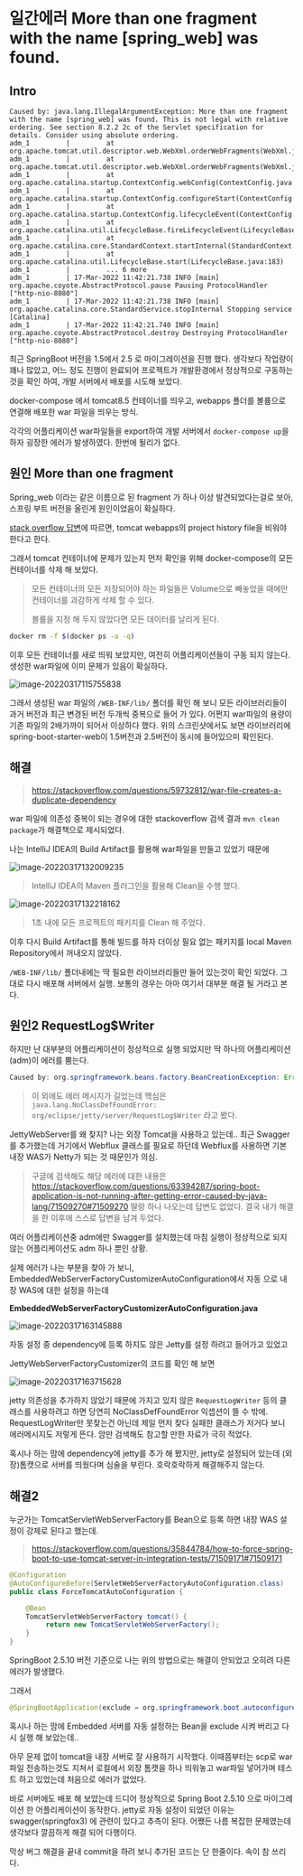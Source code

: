 # 일간에러 More than one fragment with the name [spring_web] was found.

## Intro

```
Caused by: java.lang.IllegalArgumentException: More than one fragment with the name [spring_web] was found. This is not legal with relative ordering. See section 8.2.2 2c of the Servlet specification for details. Consider using absolute ordering.
adm_1         | 		at org.apache.tomcat.util.descriptor.web.WebXml.orderWebFragments(WebXml.java:2205)
adm_1         | 		at org.apache.tomcat.util.descriptor.web.WebXml.orderWebFragments(WebXml.java:2164)
adm_1         | 		at org.apache.catalina.startup.ContextConfig.webConfig(ContextConfig.java:1083)
adm_1         | 		at org.apache.catalina.startup.ContextConfig.configureStart(ContextConfig.java:779)
adm_1         | 		at org.apache.catalina.startup.ContextConfig.lifecycleEvent(ContextConfig.java:299)
adm_1         | 		at org.apache.catalina.util.LifecycleBase.fireLifecycleEvent(LifecycleBase.java:123)
adm_1         | 		at org.apache.catalina.core.StandardContext.startInternal(StandardContext.java:5130)
adm_1         | 		at org.apache.catalina.util.LifecycleBase.start(LifecycleBase.java:183)
adm_1         | 		... 6 more
adm_1         | 17-Mar-2022 11:42:21.738 INFO [main] org.apache.coyote.AbstractProtocol.pause Pausing ProtocolHandler ["http-nio-8080"]
adm_1         | 17-Mar-2022 11:42:21.738 INFO [main] org.apache.catalina.core.StandardService.stopInternal Stopping service [Catalina]
adm_1         | 17-Mar-2022 11:42:21.740 INFO [main] org.apache.coyote.AbstractProtocol.destroy Destroying ProtocolHandler ["http-nio-8080"]
```

최근 SpringBoot 버전을 1.5에서 2.5 로 마이그레이션을 진행 했다. 생각보다 작업량이 꽤나 많았고, 어느 정도 진행이 완료되어 프로젝트가 개발환경에서 정상적으로 구동하는 것을 확인 하여, 개발 서버에서 배포를 시도해 보았다.

docker-compose 에서 tomcat8.5 컨테이너를 띄우고, webapps 폴더를 볼륨으로 연결해 배포한 war 파일을 띄우는 방식.

각각의 어플리케이션 war파일들을 export하여 개발 서버에서 `docker-compose up`을 하자 굉장한 에러가 발생하였다. 한번에 될리가 없다.

## 원인 More than one fragment

Spring_web 이라는 같은 이름으로 된 fragment 가 하나 이상 발견되었다는걸로 보아, 스프링 부트 버전을 올린게 원인이었음이 확실하다.

[stack overflow 답변](https://stackoverflow.com/questions/54290263/more-than-one-fragment-with-the-name-spring-web-was-found-this-is-not-legal-w)에 따르면, tomcat webapps의 project history file을 비워야 한다고 한다. 

그래서 tomcat 컨테이너에 문제가 있는지 먼저 확인을 위해 docker-compose의 모든 컨테이너를 삭제 해 보았다. 

> 모든 컨테이너의 모든 저장되어야 하는 파일들은 Volume으로 빼놓았을 때에만 컨테이너를 과감하게 삭제 할 수 있다. 
>
> 볼륨을 지정 해 두지 않았다면 모든 데이터를 날리게 된다.

```bash
docker rm -f $(docker ps -a -q)
```

이후 모든 컨테이너를 새로 띄워 보았지만, 여전히 어플리케이션들이 구동 되지 않는다. 생성한 war파일에 이미 문제가 있음이 확실하다.

![image-20220317115755838](https://raw.githubusercontent.com/Shane-Park/mdblog/main/devlife/todayError/20220317.assets/image-20220317115755838.png)

그래서 생성된 war 파일의 `/WEB-INF/lib/` 폴더를 확인 해 보니 모든 라이브러리들이 과거 버전과 최근 변경된 버전 두개씩 중복으로 들어 가 있다. 어쩐지 war파일의 용량이 기존 파일의 2배가까이 되어서 이상하다 했다. 위의 스크린샷에서도 보면 라이브러리에 spring-boot-starter-web이 1.5버전과 2.5버전이 동시에 들어있으미 확인된다.

## 해결

> https://stackoverflow.com/questions/59732812/war-file-creates-a-duplicate-dependency

war 파일에 의존성 중복이 되는 경우에 대한 stackoverflow 검색 결과 `mvn clean package`가 해결책으로 제시되었다.

나는 IntelliJ IDEA의 Build Artifact를 활용해 war파일을 만들고 있었기 때문에

![image-20220317132009235](https://raw.githubusercontent.com/Shane-Park/mdblog/main/devlife/todayError/20220317.assets/image-20220317132009235.png)

>  IntelliJ IDEA의 Maven 플러그인을 활용해 Clean을 수행 했다.

![image-20220317132218162](https://raw.githubusercontent.com/Shane-Park/mdblog/main/devlife/todayError/20220317.assets/image-20220317132218162.png)

> 1초 내에 모든 프로젝트의 패키지를 Clean 해 주었다.

이후 다시 Build Artifact를 통해 빌드를 하자 더이상 필요 없는 패키지를 local Maven Repository에서 꺼내오지 않았다.

 `/WEB-INF/lib/` 폴더내에는 딱 필요한 라이브러리들만 들어 있는것이 확인 되었다. 그대로 다시 배포해 서버에서 실행. 보통의 경우는 아마 여기서 대부분 해결 될 거라고 본다.

## 원인2 RequestLog$Writer

하지만 난 대부분의 어플리케이션이 정상적으로 실행 되었지만 딱 하나의 어플리케이션(adm)이 에러를 뿜는다.

```java
Caused by: org.springframework.beans.factory.BeanCreationException: Error creating bean with name 'tomcatServletWebServerFactory' defined in class path resource [org/springframework/boot/autoconfigure/web/servlet/ServletWebServerFactoryConfiguration$EmbeddedTomcat.class]: Initialization of bean failed; nested exception is org.springframework.beans.factory.BeanCreationException: Error creating bean with name 'jettyWebServerFactoryCustomizer' defined in class path resource [org/springframework/boot/autoconfigure/web/embedded/EmbeddedWebServerFactoryCustomizerAutoConfiguration$JettyWebServerFactoryCustomizerConfiguration.class]: Bean instantiation via factory method failed; nested exception is org.springframework.beans.BeanInstantiationException: Failed to instantiate [org.springframework.boot.autoconfigure.web.embedded.JettyWebServerFactoryCustomizer]: Factory method 'jettyWebServerFactoryCustomizer' threw exception; nested exception is java.lang.NoClassDefFoundError: org/eclipse/jetty/server/RequestLog$Writer
```

> 이 외에도 에러 메시지가 길었는데 핵심은 `java.lang.NoClassDefFoundError: org/eclipse/jetty/server/RequestLog$Writer` 라고 봤다.

JettyWebServer를 왜 찾지? 나는 외장 Tomcat을 사용하고 있는데.. 최근 Swagger를 추가했는데 거기에서 Webflux 클래스를 필요로 하던데 Webflux를 사용하면 기본 내장 WAS가 Netty가 되는 것 때문인가 의심.

> 구글에 검색해도 해당 에러에 대한 내용은 https://stackoverflow.com/questions/63394287/spring-boot-application-is-not-running-after-getting-error-caused-by-java-lang/71509270#71509270 딸랑 하나 나오는데 답변도 없었다. 결국 내가 해결을 한 이후에 스스로 답변을 남겨 두었다.

여러 어플리케이션중 adm에만 Swagger를 설치했는데 마침 실행이 정상적으로 되지 않는 어플리케이션도 adm 하나 뿐인 상황.

실제 에러가 나는 부분을 찾아 가 보니, EmbeddedWebServerFactoryCustomizerAutoConfiguration에서 자동 으로 내장 WAS에 대한 설정을 하는데 

**EmbeddedWebServerFactoryCustomizerAutoConfiguration.java**

![image-20220317163145888](https://raw.githubusercontent.com/Shane-Park/mdblog/main/devlife/todayError/20220317.assets/image-20220317163145888.png)

자동 설정 중 dependency에 등록 하지도 않은 Jetty를 설정 하려고 들어가고 있었고

JettyWebServerFactoryCustomizer의 코드를 확인 해 보면

![image-20220317163715628](https://raw.githubusercontent.com/Shane-Park/mdblog/main/devlife/todayError/20220317.assets/image-20220317163715628.png)

jetty 의존성을 추가하지 않았기 때문에 가지고 있지 않은 `RequestLogWriter` 등의 클래스를 사용하려고 하면 당연히 NoClassDefFoundError 익셉션이 뜰 수 밖에.  RequestLogWriter만 못찾는건 아닌데 제일 먼저 찾다 실패한 클래스가 저거다 보니 에러메시지도 저렇게 뜬다. 암만 검색해도 참고할 만한 자료가 극히 적었다.

혹시나 하는 맘에 dependency에 jetty를 추가 해 봤지만, jetty로 설정되어 있는데 (외장)톰캣으로 서버를 띄웠다며 심술을 부린다. 호락호락하게 해결해주지 않는다.

## 해결2

누군가는 TomcatServletWebServerFactory를 Bean으로 등록 하면 내장 WAS 설정이 강제로 된다고 했는데.

> https://stackoverflow.com/questions/35844784/how-to-force-spring-boot-to-use-tomcat-server-in-integration-tests/71509171#71509171

```java
@Configuration
@AutoConfigureBefore(ServletWebServerFactoryAutoConfiguration.class)
public class ForceTomcatAutoConfiguration {

    @Bean
    TomcatServletWebServerFactory tomcat() {
         return new TomcatServletWebServerFactory();
    }
}
```

SpringBoot 2.5.10 버전 기준으로 나는 위의 방법으로는 해결이 안되었고 오히려 다른 에러가 발생했다.

그래서

```java
@SpringBootApplication(exclude = org.springframework.boot.autoconfigure.web.embedded.EmbeddedWebServerFactoryCustomizerAutoConfiguration.class)
```

혹시나 하는 맘에 Embedded 서버를 자동 설정하는 Bean을 exclude 시켜 버리고 다시 실행 해 보았는데..

아무 문제 없이 tomcat을 내장 서버로 잘 사용하기 시작했다. 이때쯤부터는 scp로 war파일 전송하는것도 지쳐서 로컬에서 외장 톰캣을 하나 띄워놓고 war파일 넣어가며 테스트 하고 있었는데 처음으로 에러가 없었다.

바로 서버에도 배포 해 보았는데 드디어 정상적으로 Spring Boot 2.5.10 으로 마이그레이션 한 어플리케이션이 동작한다. jetty로 자동 설정이 되었던 이유는 swagger(springfox3) 에 관련이 있다고 추측이 된다. 어쨌든 나름 복잡한 문제였는데 생각보다 깔끔하게 해결 되어 다행이다.

막상 버그 해결을 끝내 commit을 하려 보니 추가된 코드는 단 한줄이다. 속이 참 쓰리다.

